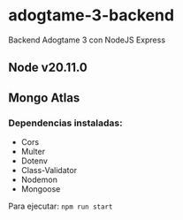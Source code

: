 # adogtame-3-backend
Backend Adogtame 3 con NodeJS Express
## Node v20.11.0
## Mongo Atlas
### Dependencias instaladas:
- Cors
- Multer
- Dotenv
- Class-Validator
- Nodemon 
- Mongoose

Para ejecutar: ```npm run start```
